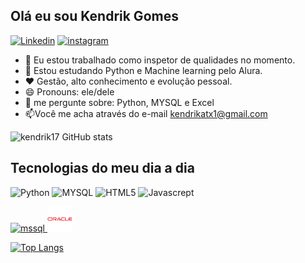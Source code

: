 ## Olá eu sou Kendrik Gomes

[![Linkedin](https://img.shields.io/badge/LinkedIn-0077B5?style=for-the-badge&logo=linkedin&logoColor=white)](https://www.linkedin.com/in/kendrik17)
[![instagram](https://img.shields.io/badge/Instagram-E4405F?style=for-the-badge&logo=instagram&logoColor=white)](https://www.instagram.com/kendrik17/)

- 🔭 Eu estou trabalhado como inspetor de qualidades no momento.
- 🌱 Estou estudando Python e Machine learning pelo Alura.
- ❤️ Gestão, alto conhecimento e evolução pessoal.
- 😄 Pronouns: ele/dele
- 💬 me pergunte sobre: Python, MYSQL e Excel
- 📫Você me acha através do e-mail kendrikatx1@gmail.com



![kendrik17 GitHub stats](https://github-readme-stats.vercel.app/api?username=kendrik17&count_private=true)



## Tecnologias do meu dia a dia


![Python](https://img.shields.io/badge/Python-14354C?style=for-the-badge&logo=python&logoColor=white)
![MYSQL](https://img.shields.io/badge/MySQL-00000F?style=for-the-badge&logo=mysql&logoColor=white)
![HTML5](https://img.shields.io/badge/HTML5-E34F26?style=for-the-badge&logo=html5&logoColor=white)
![Javascrept](https://img.shields.io/badge/JavaScript-323330?style=for-the-badge&logo=javascript&logoColor=F7DF1E)
<p align="left"> <a href="https://www.microsoft.com/en-us/sql-server" target="_blank" rel="noreferrer"> <img src="https://www.svgrepo.com/show/303229/microsoft-sql-server-logo.svg" alt="mssql" width="40" height="40"/> </a> <a href="https://www.oracle.com/" target="_blank" rel="noreferrer"> <img src="https://raw.githubusercontent.com/devicons/devicon/master/icons/oracle/oracle-original.svg" alt="oracle" width="40" height="40"/> </a> </p>



[![Top Langs](https://github-readme-stats.vercel.app/api/top-langs/?username=kendrik17&layout=compact)](https://github.com/anuraghazra/github-readme-stats)
